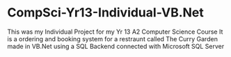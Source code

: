 # CompSci-Yr13-Individual-VB.Net
This was my Individual Project for my Yr 13 A2 Computer Science Course
It is a ordering and booking system for a restraunt called The Curry Garden made in VB.Net using a SQL Backend connected with Microsoft SQL Server